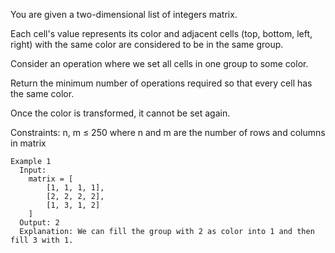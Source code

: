 You are given a two-dimensional list of integers matrix. 

Each cell's value represents its color and adjacent cells (top, bottom, left, right) 
with the same color are considered to be in the same group.

Consider an operation where we set all cells in one group to some color. 

Return the minimum number of operations required so that every cell has the same color. 

Once the color is transformed, it cannot be set again.

Constraints: 
  n, m ≤ 250 where n and m are the number of rows and columns in matrix

```
Example 1
  Input:
    matrix = [
        [1, 1, 1, 1],
        [2, 2, 2, 2],
        [1, 3, 1, 2]
    ]
  Output: 2
  Explanation: We can fill the group with 2 as color into 1 and then fill 3 with 1.
```